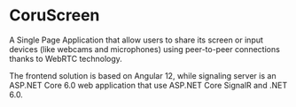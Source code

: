 # CoruScreen

A Single Page Application that allow users to share its screen or input devices (like webcams and microphones) using peer-to-peer connections thanks to WebRTC technology.

The frontend solution is based on Angular 12, while signaling server is an ASP.NET Core 6.0 web application that use ASP.NET Core SignalR and .NET 6.0.